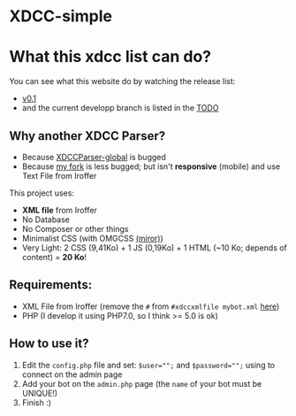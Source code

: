 # XDCC-simple

# What this xdcc list can do?
You can see what this website do by watching the release list:
- [v0.1](https://github.com/Kcchouette/XDCC-simple/releases/tag/v0.1)
- and the current developp branch is listed in the [TODO](https://github.com/Kcchouette/XDCC-simple/blob/master/TODO.md)

## Why another XDCC Parser?

 - Because [XDCCParser-global](https://github.com/nitmir/XDCCParser-global) is bugged
 - Because [my fork](https://github.com/Kcchouette/XDCCParser) is less bugged; but isn't **responsive** (mobile) and use Text File from Iroffer

This project uses:
 - **XML file** from Iroffer
 - No Database
 - No Composer or other things
 - Minimalist CSS (with OMGCSS [(miror)](https://github.com/Kcchouette/omgcss))
 - Very Light: 2 CSS (9,41Ko) + 1 JS (0,19Ko) + 1 HTML (~10 Ko; depends of content) = **20 Ko**!


## Requirements:

 - XML File from Iroffer (remove the `#` from `#xdccxmlfile mybot.xml` [here](https://github.com/dinoex/iroffer-dinoex/blob/9cb3f8c3c4c6112068a4ac741cb32b6a0340280d/sample.config#L108))
 - PHP (I develop it using PHP7.0, so I think >= 5.0 is ok)


## How to use it?

 1. Edit the `config.php` file and set: `$user="";` and `$password="";` using to connect on the admin page
 2. Add your bot on the `admin.php` page (the `name` of your bot must be UNIQUE!)
 3. Finish :)

